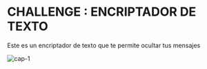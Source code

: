 <h1>CHALLENGE : ENCRIPTADOR DE TEXTO</h1>
<p>Este es un encriptador de texto que te permite ocultar tus mensajes </p>

![cap-1](https://github.com/user-attachments/assets/8d9f485e-0acc-403d-9a09-a882dcc62d78)
